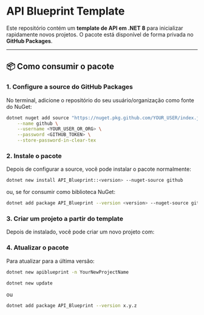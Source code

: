 # API Blueprint Template

Este repositório contém um **template de API em .NET 8** para inicializar rapidamente novos projetos. O pacote está disponível de forma privada no **GitHub Packages**.

---

## 📦 Como consumir o pacote

### 1. Configure a source do GitHub Packages
No terminal, adicione o repositório do seu usuário/organização como fonte do NuGet:

```bash
dotnet nuget add source "https://nuget.pkg.github.com/YOUR_USER/index.json" \
    --name github \
    --username <YOUR_USER_OR_ORG> \
    --password <GITHUB_TOKEN> \
    --store-password-in-clear-tex
````

### 2. Instale o pacote
Depois de configurar a source, você pode instalar o pacote normalmente:

```bash
dotnet new install API_Blueprint::<version> --nuget-source github
````
ou, se for consumir como biblioteca NuGet:
```bash
dotnet add package API_Blueprint --version <version> --nuget-source github
````

### 3. Criar um projeto a partir do template
Depois de instalado, você pode criar um novo projeto com:

### 4. Atualizar o pacote
Para atualizar para a última versão:
```bash
dotnet new apiblueprint -n YourNewProjectName
````

```bash
dotnet new update
````
ou
```bash
dotnet add package API_Blueprint --version x.y.z
````
